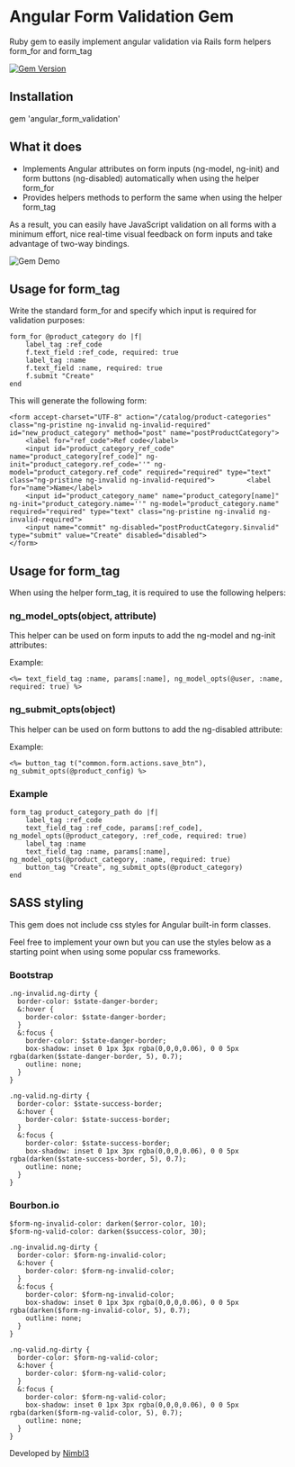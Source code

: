 
# Angular Form Validation Gem 

Ruby gem to easily implement angular validation via Rails form helpers form_for and form_tag
 
[![Gem Version](https://badge.fury.io/rb/angular_form_validation.png)](http://badge.fury.io/rb/angular_form_validation)

## Installation

gem 'angular_form_validation'

## What it does

- Implements Angular attributes on form inputs (ng-model, ng-init) and form buttons (ng-disabled) automatically when using the helper form_for
- Provides helpers methods to perform the same when using the helper form_tag

As a result, you can easily have JavaScript validation on all forms with a minimum effort, nice real-time visual feedback on form inputs and take advantage of two-way bindings.

![Gem Demo](http://d1iix9iwi7lpon.cloudfront.net/images/gif/angular-form-gem-demo.gif)

## Usage for form_tag

Write the standard form_for  and specify which input is required for validation purposes:

    form_for @product_category do |f|
        label_tag :ref_code
        f.text_field :ref_code, required: true
        label_tag :name
        f.text_field :name, required: true
        f.submit "Create"
    end
    
This will generate the following form:

    <form accept-charset="UTF-8" action="/catalog/product-categories" class="ng-pristine ng-invalid ng-invalid-required" id="new_product_category" method="post" name="postProductCategory">
        <label for="ref_code">Ref code</label>
        <input id="product_category_ref_code" name="product_category[ref_code]" ng-init="product_category.ref_code=''" ng-model="product_category.ref_code" required="required" type="text" class="ng-pristine ng-invalid ng-invalid-required">        <label for="name">Name</label>
        <input id="product_category_name" name="product_category[name]" ng-init="product_category.name=''" ng-model="product_category.name" required="required" type="text" class="ng-pristine ng-invalid ng-invalid-required">
        <input name="commit" ng-disabled="postProductCategory.$invalid" type="submit" value="Create" disabled="disabled">
    </form>

## Usage for form_tag

When using the helper form_tag, it is required to use the following helpers:

### ng_model_opts(object, attribute)

This helper can be used on form inputs to add the ng-model and ng-init attributes:

Example: 

    <%= text_field_tag :name, params[:name], ng_model_opts(@user, :name, required: true) %>
    
### ng_submit_opts(object)

This helper can be used on form buttons to add the ng-disabled attribute:

Example: 

    <%= button_tag t("common.form.actions.save_btn"), ng_submit_opts(@product_config) %>
    
### Example

    form_tag product_category_path do |f|
        label_tag :ref_code
        text_field_tag :ref_code, params[:ref_code], ng_model_opts(@product_category, :ref_code, required: true)
        label_tag :name
        text_field_tag :name, params[:name], ng_model_opts(@product_category, :name, required: true)
        button_tag "Create", ng_submit_opts(@product_category)
    end
    
## SASS styling

This gem does not include css styles for Angular built-in form classes. 

Feel free to implement your own but you can use the styles below as a starting point when using some popular css frameworks.

### Bootstrap

    .ng-invalid.ng-dirty {
      border-color: $state-danger-border;
      &:hover {
        border-color: $state-danger-border;
      }
      &:focus {
        border-color: $state-danger-border;
        box-shadow: inset 0 1px 3px rgba(0,0,0,0.06), 0 0 5px rgba(darken($state-danger-border, 5), 0.7);
        outline: none;
      }
    }
    
    .ng-valid.ng-dirty {
      border-color: $state-success-border;
      &:hover {
        border-color: $state-success-border;
      }
      &:focus {
        border-color: $state-success-border;
        box-shadow: inset 0 1px 3px rgba(0,0,0,0.06), 0 0 5px rgba(darken($state-success-border, 5), 0.7);
        outline: none;
      }
    }

### Bourbon.io

    $form-ng-invalid-color: darken($error-color, 10);
    $form-ng-valid-color: darken($success-color, 30);
    
    .ng-invalid.ng-dirty {
      border-color: $form-ng-invalid-color;
      &:hover {
        border-color: $form-ng-invalid-color;
      }
      &:focus {
        border-color: $form-ng-invalid-color;
        box-shadow: inset 0 1px 3px rgba(0,0,0,0.06), 0 0 5px rgba(darken($form-ng-invalid-color, 5), 0.7);
        outline: none;
      }
    }
    
    .ng-valid.ng-dirty {
      border-color: $form-ng-valid-color;
      &:hover {
        border-color: $form-ng-valid-color;
      }
      &:focus {
        border-color: $form-ng-valid-color;
        box-shadow: inset 0 1px 3px rgba(0,0,0,0.06), 0 0 5px rgba(darken($form-ng-valid-color, 5), 0.7);
        outline: none;
      }
    }

Developed by [Nimbl3](http://www.nimbl3.com)